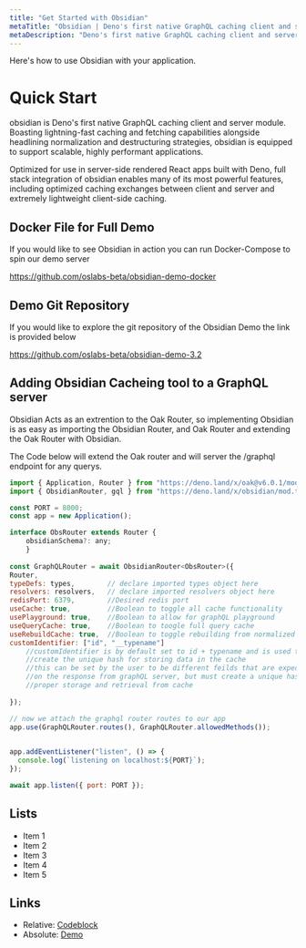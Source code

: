 ```yaml
---
title: "Get Started with Obsidian"
metaTitle: "Obsidian | Deno's first native GraphQL caching client and server module"
metaDescription: "Deno's first native GraphQL caching client and server module"
---
```


Here's how to use Obsidian with your application.

# Quick Start
obsidian is Deno's first native GraphQL caching client and server module. Boasting lightning-fast caching and fetching capabilities alongside headlining normalization and destructuring strategies, obsidian is equipped to support scalable, highly performant applications.

Optimized for use in server-side rendered React apps built with Deno, full stack integration of obsidian enables many of its most powerful features, including optimized caching exchanges between client and server and extremely lightweight client-side caching.

## Docker File for Full Demo
If you would like to see Obsidian in action you can run Docker-Compose to spin our demo server

https://github.com/oslabs-beta/obsidian-demo-docker

## Demo Git Repository
If you would like to explore the git repository of the Obsidian Demo the link is provided below

https://github.com/oslabs-beta/obsidian-demo-3.2

## Adding Obsidian Cacheing tool to a GraphQL server
Obsidian Acts as an extrention to the Oak Router, so implementing Obsidian is as easy as importing the Obsidian Router, and Oak Router and extending the Oak Router with Obsidian.

The Code below will extend the Oak router and will server the /graphql endpoint for any querys.

```javascript
import { Application, Router } from "https://deno.land/x/oak@v6.0.1/mod.ts";
import { ObsidianRouter, gql } from "https://deno.land/x/obsidian/mod.ts";

const PORT = 8000; 
const app = new Application();

interface ObsRouter extends Router {
    obsidianSchema?: any;
    }
          
const GraphQLRouter = await ObsidianRouter<ObsRouter>({
Router,
typeDefs: types,        // declare imported types object here
resolvers: resolvers,   // declare imported resolvers object here
redisPort: 6379,        //Desired redis port
useCache: true,         //Boolean to toggle all cache functionality
usePlayground: true,    //Boolean to allow for graphQL playground
useQueryCache: true,    //Boolean to toogle full query cache
useRebuildCache: true,  //Boolean to toggle rebuilding from normalized data
customIdentifier: ["id", "__typename"]  
    //customIdentifier is by default set to id + typename and is used to
    //create the unique hash for storing data in the cache
    //this can be set by the user to be different feilds that are expected
    //on the response from graphQL server, but must create a unique hash for
    //proper storage and retrieval from cache 
                  
});

// now we attach the graphql router routes to our app
app.use(GraphQLRouter.routes(), GraphQLRouter.allowedMethods());
          

app.addEventListener("listen", () => {
  console.log(`listening on localhost:${PORT}`);
});

await app.listen({ port: PORT });
```

## Lists
- Item 1
- Item 2
- Item 3
- Item 4
- Item 5

## Links

* Relative: [Codeblock](/codeblock)
* Absolute: [Demo](https://learn.hasura.io/graphql/react)